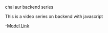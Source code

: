 chai aur backend series

This is a video series on backend with javascript

-[Model Link](https://app.eraser.io/workspace/YtPqZ1VogxGy1jzIDkzj)